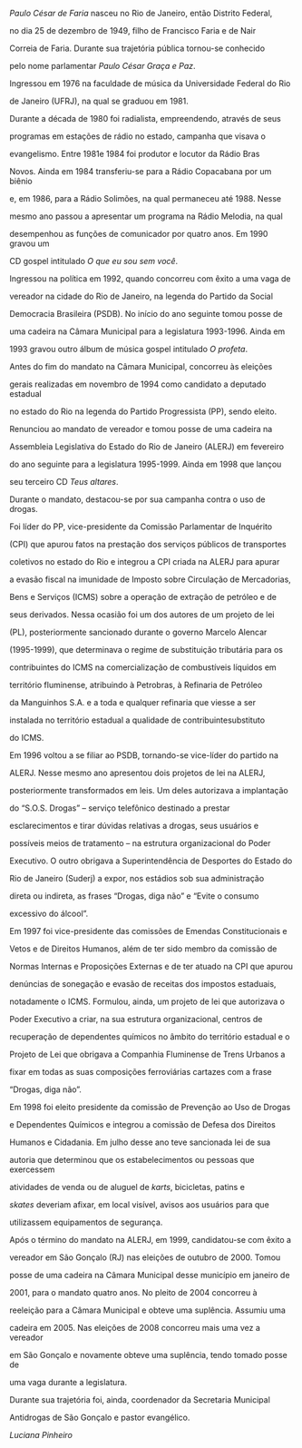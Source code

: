

*Paulo César de Faria* nasceu no Rio de Janeiro, então Distrito Federal,

no dia 25 de dezembro de 1949, filho de Francisco Faria e de Nair

Correia de Faria. Durante sua trajetória pública tornou-se conhecido

pelo nome parlamentar *Paulo César Graça e Paz*.



Ingressou em 1976 na faculdade de música da Universidade Federal do Rio

de Janeiro (UFRJ), na qual se graduou em 1981.



Durante a década de 1980 foi radialista, empreendendo, através de seus

programas em estações de rádio no estado, campanha que visava o

evangelismo. Entre 1981e 1984 foi produtor e locutor da Rádio Bras

Novos. Ainda em 1984 transferiu-se para a Rádio Copacabana por um biênio

e, em 1986, para a Rádio Solimões, na qual permaneceu até 1988. Nesse

mesmo ano passou a apresentar um programa na Rádio Melodia, na qual

desempenhou as funções de comunicador por quatro anos. Em 1990 gravou um

CD gospel intitulado *O que eu sou sem você*.



Ingressou na política em 1992, quando concorreu com êxito a uma vaga de

vereador na cidade do Rio de Janeiro, na legenda do Partido da Social

Democracia Brasileira (PSDB). No início do ano seguinte tomou posse de

uma cadeira na Câmara Municipal para a legislatura 1993-1996. Ainda em

1993 gravou outro álbum de música gospel intitulado *O profeta*.



Antes do fim do mandato na Câmara Municipal, concorreu às eleições

gerais realizadas em novembro de 1994 como candidato a deputado estadual

no estado do Rio na legenda do Partido Progressista (PP), sendo eleito.

Renunciou ao mandato de vereador e tomou posse de uma cadeira na

Assembleia Legislativa do Estado do Rio de Janeiro (ALERJ) em fevereiro

do ano seguinte para a legislatura 1995-1999. Ainda em 1998 que lançou

seu terceiro CD *Teus altares*.



Durante o mandato, destacou-se por sua campanha contra o uso de drogas.

Foi líder do PP, vice-presidente da Comissão Parlamentar de Inquérito

(CPI) que apurou fatos na prestação dos serviços públicos de transportes

coletivos no estado do Rio e integrou a CPI criada na ALERJ para apurar

a evasão fiscal na imunidade de Imposto sobre Circulação de Mercadorias,

Bens e Serviços (ICMS) sobre a operação de extração de petróleo e de

seus derivados. Nessa ocasião foi um dos autores de um projeto de lei

(PL), posteriormente sancionado durante o governo Marcelo Alencar

(1995-1999), que determinava o regime de substituição tributária para os

contribuintes do ICMS na comercialização de combustíveis líquidos em

território fluminense, atribuindo à Petrobras, à Refinaria de Petróleo

da Manguinhos S.A. e a toda e qualquer refinaria que viesse a ser

instalada no território estadual a qualidade de contribuintesubstituto

do ICMS.



Em 1996 voltou a se filiar ao PSDB, tornando-se vice-líder do partido na

ALERJ. Nesse mesmo ano apresentou dois projetos de lei na ALERJ,

posteriormente transformados em leis. Um deles autorizava a implantação

do “S.O.S. Drogas” – serviço telefônico destinado a prestar

esclarecimentos e tirar dúvidas relativas a drogas, seus usuários e

possíveis meios de tratamento – na estrutura organizacional do Poder

Executivo. O outro obrigava a Superintendência de Desportes do Estado do

Rio de Janeiro (Suderj) a expor, nos estádios sob sua administração

direta ou indireta, as frases “Drogas, diga não” e “Evite o consumo

excessivo do álcool”.



Em 1997 foi vice-presidente das comissões de Emendas Constitucionais e

Vetos e de Direitos Humanos, além de ter sido membro da comissão de

Normas Internas e Proposições Externas e de ter atuado na CPI que apurou

denúncias de sonegação e evasão de receitas dos impostos estaduais,

notadamente o ICMS. Formulou, ainda, um projeto de lei que autorizava o

Poder Executivo a criar, na sua estrutura organizacional, centros de

recuperação de dependentes químicos no âmbito do território estadual e o

Projeto de Lei que obrigava a Companhia Fluminense de Trens Urbanos a

fixar em todas as suas composições ferroviárias cartazes com a frase

“Drogas, diga não”.



Em 1998 foi eleito presidente da comissão de Prevenção ao Uso de Drogas

e Dependentes Químicos e integrou a comissão de Defesa dos Direitos

Humanos e Cidadania. Em julho desse ano teve sancionada lei de sua

autoria que determinou que os estabelecimentos ou pessoas que exercessem

atividades de venda ou de aluguel de *karts*, bicicletas, patins e

*skates* deveriam afixar, em local visível, avisos aos usuários para que

utilizassem equipamentos de segurança.



Após o término do mandato na ALERJ, em 1999, candidatou-se com êxito a

vereador em São Gonçalo (RJ) nas eleições de outubro de 2000. Tomou

posse de uma cadeira na Câmara Municipal desse município em janeiro de

2001, para o mandato quatro anos. No pleito de 2004 concorreu à

reeleição para a Câmara Municipal e obteve uma suplência. Assumiu uma

cadeira em 2005. Nas eleições de 2008 concorreu mais uma vez a vereador

em São Gonçalo e novamente obteve uma suplência, tendo tomado posse de

uma vaga durante a legislatura.



Durante sua trajetória foi, ainda, coordenador da Secretaria Municipal

Antidrogas de São Gonçalo e pastor evangélico.



*Luciana Pinheiro*



